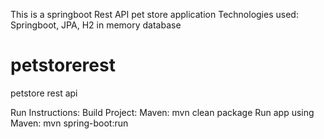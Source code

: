 This is a springboot Rest API pet store application
Technologies used: Springboot, JPA, H2 in memory database

# petstorerest
petstore rest api

Run Instructions:
Build Project: Maven: mvn clean package
Run app using Maven: mvn spring-boot:run
